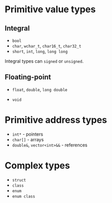 # Primitive value types
## Integral
- `bool`
- `char`, `wchar_t`, `char16_t`, `char32_t`
- `short`, `int`, `long`, `long long`

Integral types can `signed` or `unsigned`.

## Floating-point
- `float`, `double`, `long double`

- `void`

# Primitive address types
- `int*` - pointers
- `char[]` - arrays
- `double&`, `vector<int>&&` - references

# Complex types
- `struct`
- `class`
- `enum`
- `enum class`
